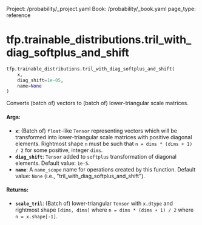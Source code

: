 Project: /probability/_project.yaml
Book: /probability/_book.yaml
page_type: reference
<div itemscope itemtype="http://developers.google.com/ReferenceObject">
<meta itemprop="name" content="tfp.trainable_distributions.tril_with_diag_softplus_and_shift" />
</div>

# tfp.trainable_distributions.tril_with_diag_softplus_and_shift

``` python
tfp.trainable_distributions.tril_with_diag_softplus_and_shift(
    x,
    diag_shift=1e-05,
    name=None
)
```

Converts (batch of) vectors to (batch of) lower-triangular scale matrices.

#### Args:

* <b>`x`</b>: (Batch of) `float`-like `Tensor` representing vectors which will be
    transformed into lower-triangular scale matrices with positive diagonal
    elements. Rightmost shape `n` must be such that
    `n = dims * (dims + 1) / 2` for some positive, integer `dims`.
* <b>`diag_shift`</b>: `Tensor` added to `softplus` transformation of diagonal
    elements.
    Default value: `1e-5`.
* <b>`name`</b>: A `name_scope` name for operations created by this function.
    Default value: `None` (i.e., "tril_with_diag_softplus_and_shift").


#### Returns:

* <b>`scale_tril`</b>: (Batch of) lower-triangular `Tensor` with `x.dtype` and
    rightmost shape `[dims, dims]` where `n = dims * (dims + 1) / 2` where
    `n = x.shape[-1]`.